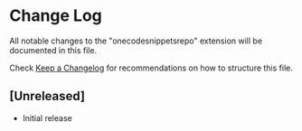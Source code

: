 # Change Log

All notable changes to the "onecodesnippetsrepo" extension will be documented in this file.

Check [Keep a Changelog](http://keepachangelog.com/) for recommendations on how to structure this file.

## [Unreleased]

- Initial release